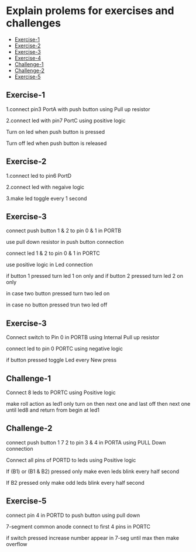 # Explain prolems for exercises and challenges
- [Exercise-1](#Exercise-1)
- [Exercise-2](#Exercise-2)
- [Exercise-3](#Exercise-3)
- [Exercise-4](#Exercise-4)
- [Challenge-1](#Challenge-1)
- [Challenge-2](#Challenge-2)
- [Exercise-5](#Exercise-5)

## Exercise-1
<p>1.connect pin3 PortA with push button using Pull up resistor</p>
<p>2.connect led with pin7 PortC using positive logic </p>
<p>Turn on led when push button is pressed</p>
<p>Turn off led when push button is released</p>

## Exercise-2
<p>1.connect led to pin6 PortD </p>
<p>2.connect led with negaive logic </p>
<p>3.make led toggle every 1 second</p>

## Exercise-3
<p>connect push button 1 & 2 to pin 0 & 1 in PORTB</p>
<p>use pull down resistor in push button connection</p>
<p>connect led 1 & 2 to pin 0 & 1 in PORTC</p>
<p>use positive logic in Led connection</p>
<p>if button 1 pressed turn led 1 on only and if button 2 pressed turn led 2 on only</p>
<p>in case two button pressed turn two led on</p>
<p>in case no button pressed trun two led off</p>

## Exercise-3
<p>Connect switch to Pin 0 in PORTB using Internal Pull up  resistor</p>
<p>connect led to pin 0 PORTC using negative logic</p>
<p>if button pressed toggle Led every New press</p>

## Challenge-1
<p>Connect 8 leds to PORTC using Positive logic</p>
<p>make roll action as led1 only turn on then next one and last off then next one until led8 and return from begin at led1</p>

## Challenge-2
<p>connect push button 1 7 2 to pin 3 & 4 in PORTA using  PULL Down connection</p>
<p>Connect all pins of PORTD to leds using Positive logic</p>
<p>If (B1) or (B1 & B2) pressed only make even leds blink every half second</p>
<p>If B2 pressed only make odd leds blink every half second</p>

## Exercise-5
<p>connect pin 4 in PORTD to push button using pull down</p>
<p>7-segment common anode connect to first 4 pins in PORTC </p>
<p>if switch pressed increase number appear in 7-seg until max then make overflow</p>

